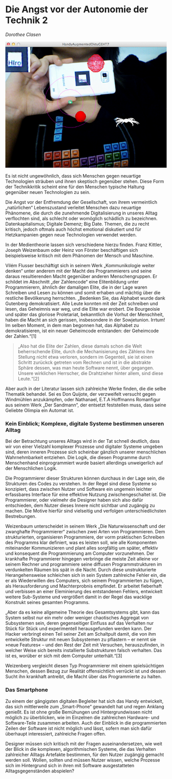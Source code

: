 # Die Angst vor der Autonomie der Technik 2

_Dorothee Clasen_

![image](assets/img01.jpg)

Es ist nicht ungewöhnlich, dass sich Menschen gegen neuartige Technologien sträuben und ihnen skeptisch gegenüber stehen. Diese Form der Technikkritik scheint eine für den Menschen typische Haltung gegenüber neuen Technologien zu sein.

Die Angst vor der Entfremdung der Gesellschaft, von ihrem vermeintlich „natürlichen“ Lebenszustand verleitet Menschen dazu neuartige Phänomene, die durch die zunehmende Digitalisierung in unseres Alltag verflochten sind, als schlecht oder womöglich schädlich zu bezeichnen. Datenkapitalismus; Digitale Demenz; Big Date. Themen, die zu recht kritisch, jedoch oftmals auch höchst emotional diskutiert und für Hetzkampanien gegen neue Technologien verwendet werden.

In der Medientheorie lassen sich verschiedene hierzu finden. Franz Kittler, Joseph Weizenbaum oder Heinz von Förster beschäftigen sich beispielsweise kritisch mit dem Phänomen der Mensch und Maschine.

Vilém Flusser beschäftigt sich in seinem Werk „Kommunikologie weiter denken“ unter anderem mit der Macht des Programmierers und seine daraus resultierenden Macht gegenüber anderen Menschengruppen. Er schildet im Abschnitt „der Zahlencode“ eine Elitenbildung unter Programmierern, ähnlich der damaligen Elite, die in der Lage waren Schreiben und Lesen zu können und somit erhaben und mächtig über die restliche Bevölkerung herrschten.
„Bedenken Sie, das Alphabet wurde dank Gutenberg demokratisiert. Alle Leute konnten mit der Zeit schreiben und lesen, das Geheimnis war weg, und die Elite war erobert. Die Bourgeoisie und später das gloriose Proletariat, bekanntlich die Vorhut der Menschheit, haben die Macht an sich gerissen, insbesondere in der Sowjetunion. Irrtum! Im selben Moment, in dem man begonnen hat, das Alphabet zu demokratisieren, ist ein neuer Geheimcode entstanden: der Geheimcode der Zahlen.“[1]

> „Also hat die Elite der Zahlen, diese damals schon die Welt beherrschende Elite, durch die Mechanisierung des Zählens ihre Stellung nicht etwa verloren, sondern im Gegenteil, sie ist einen Schritt zurückck getreten vom Rechnen und ist in die abstrakte Sphäre dessen, was man heute Software nennt, über gegangen. Unsere wirklichen Herrscher, die Drahtzieher hinter allem, sind diese Leute.“[2]

Aber auch in der Literatur lassen sich zahlreiche Werke finden, die die selbe Thematik behandel. Sei es Don Quijote, der verzweifelt versucht gegen Windmühlen anzukämpfen, oder Nathanael,  E.T.A Hoffmanns Romanfigur aus seinem Werk „Der Sandmann“, der entsetzt feststellen muss, dass seine Geliebte Olimpia ein Automat ist.

### Kein Einblick; Komplexe, digitale Systeme bestimmen unseren Alltag

Bei der Betrachtung unseres Alltags wird in der Tat schnell deutlich, dass wir von einer Vielzahl komplexer Prozesse und digitaler Systeme umgeben sind, deren inneren Prozesse sich scheinbar gänzlich unserer menschlichen Wahrnehmbarkeit entziehen. Die Logik, die diesen Programme durch Menschenhand einprogrammiert wurde basiert allerdings unweigerlich auf der Menschlichen Logik.

Die Programmierer dieser Strukturen können durchaus in der Lage sein, die Strukturen des Codes zu verstehen. In der Regel sind diese Systeme so konzipiert, dass zwischen Nutzer und Software ein ungemein leichter erfassbares Interface für eine effektive Nutzung zwischengeschaltet ist. Die Programmierer, oder vielmehr die Designer haben sich also dafür entschieden, dem Nutzer dieses Innere nicht sichtbar und zugängig zu machen.  Die Motive hierfür sind vielseitig und verfolgen unterschiedlichsten Bestrebungen.

Weizenbaum unterscheidet in seinem Werk „Die Naturwissenschaft und der zwanghafte Programmierer“ zwischen zwei Arten von Programmieren. Dem strukturierten, organisieren Programmiere, der vorm praktischen Schreiben des Programms  klar definiert, was es leisten soll, wie alle Komponenten miteinander Kommunizieren und plant alles sorgfältig um später, effektiv und konsequent die Programmierung am Computer vorzunehmen. Der krankhafte Programmierer hingegen verbringe die meiste Zeit alleine vor seinem Rechner und programmiere seine diffusen Programmstrukturen im verdunkelten Räumen bis spät in die Nacht. Durch diese unstrukturierte Herangehensweise schleichen sich in sein System zahlreiche Fehler ein, die er als Wiederwillen des Computers, sich seinem Programmierten zu fügen, als Herausforderung und Machterprobnis empfindet. Er arbeitet fieberhaft und verbissen an einer Eleminierung des entstandenen Fehlers, entwickelt weitere Sub-Systeme und vergrößert damit in der Regel das wacklige Konstrukt seines gesamten Programms.

„Aber da es keine allgemeine Theorie des Gesamtsystems gibt, kann das System selbst nur ein mehr oder weniger chaotisches Aggregat von Subsystemen sein, deren gegenseitiger Einfluss auf das Verhalten nur Stück für Stück und experimentell herausgefunden werden kann. Der Hacker verbringt einen Teil seiner Zeit am Schaltpult damit, die von ihm entwickelte Struktur mit neuen Subsystemen zu pflastern – er nennt sie »neue Features« – und den Rest der Zeit mit Versuchen, herauszufinden, in welcher Weise sich bereits installierte Substrukturen falsch verhalten. Das ist es, worüber er sich mit dem Computer unterhält.“[3]

Weizenberg vergleicht diesen Typ Programmierer mit einem spielsüchtigen Menschen, dessen Bezug zur Realität offensichtlich verrückt ist und dessen Sucht ihn krankhaft antreibt, die Macht über das Programmierte zu halten.

### Das Smartphone
Zu einem der gängigsten digitalen Begleiter hat sich das Handy entwickelt, das sich mittlerweile zum „Smart-Phone“ gewandelt hat und regen Anklang genießt. Es ist ohne große Bemühungen und Hintergrundwissen nicht möglich zu überblicken, wie im Einzelnen die zahlreichen Hardware- und Software-Teile zusammen arbeiten. Auch der Einblick in die programmierten Zeilen der Software  ist nicht möglich und lässt, sofern man sich dafür überhaupt interessiert, zahlreiche Fragen offen.

Designer müssen sich kritisch mit der Fragen auseinandersetzen,  wie weit der Blick in die komplexen, algorithmischen Systeme, die das Verhalten zahlreicher Alltags Artefakte bestimmen, für den Nutzer zugängig gemacht werden soll. Wollen, sollten und müssen Nutzer wissen, welche Prozesse sich im Hintergrund sich in ihren mit Software ausgestatteten Alltagsgegenständen abspielen?

